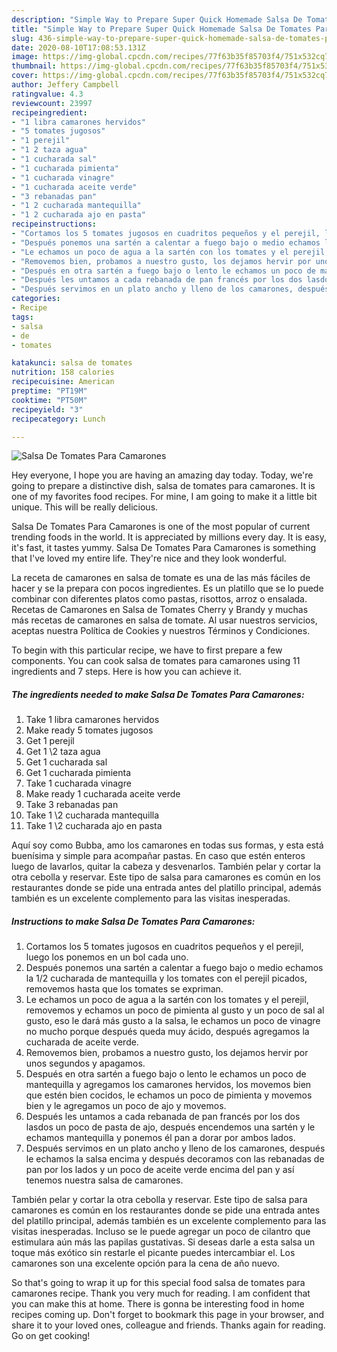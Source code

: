 ```yaml
---
description: "Simple Way to Prepare Super Quick Homemade Salsa De Tomates Para Camarones"
title: "Simple Way to Prepare Super Quick Homemade Salsa De Tomates Para Camarones"
slug: 436-simple-way-to-prepare-super-quick-homemade-salsa-de-tomates-para-camarones
date: 2020-08-10T17:08:53.131Z
image: https://img-global.cpcdn.com/recipes/77f63b35f85703f4/751x532cq70/salsa-de-tomates-para-camarones-foto-principal.jpg
thumbnail: https://img-global.cpcdn.com/recipes/77f63b35f85703f4/751x532cq70/salsa-de-tomates-para-camarones-foto-principal.jpg
cover: https://img-global.cpcdn.com/recipes/77f63b35f85703f4/751x532cq70/salsa-de-tomates-para-camarones-foto-principal.jpg
author: Jeffery Campbell
ratingvalue: 4.3
reviewcount: 23997
recipeingredient:
- "1 libra camarones hervidos"
- "5 tomates jugosos"
- "1 perejil"
- "1 2 taza agua"
- "1 cucharada sal"
- "1 cucharada pimienta"
- "1 cucharada vinagre"
- "1 cucharada aceite verde"
- "3 rebanadas pan"
- "1 2 cucharada mantequilla"
- "1 2 cucharada ajo en pasta"
recipeinstructions:
- "Cortamos los 5 tomates jugosos en cuadritos pequeños y el perejil, luego los ponemos en un bol cada uno."
- "Después ponemos una sartén a calentar a fuego bajo o medio echamos la 1/2 cucharada de mantequilla y los tomates con el perejil picados, removemos hasta que los tomates se expriman."
- "Le echamos un poco de agua a la sartén con los tomates y el perejil, removemos y echamos un poco de pimienta al gusto y un poco de sal al gusto, eso le dará más gusto a la salsa, le echamos un poco de vinagre no mucho porque después queda muy ácido, después agregamos la cucharada de aceite verde."
- "Removemos bien, probamos a nuestro gusto, los dejamos hervir por unos segundos y apagamos."
- "Después en otra sartén a fuego bajo o lento le echamos un poco de mantequilla y agregamos los camarones hervidos, los movemos bien que estén bien cocidos, le echamos un poco de pimienta y movemos bien y le agregamos un poco de ajo y movemos."
- "Después les untamos a cada rebanada de pan francés por los dos lasdos un poco de pasta de ajo, después encendemos una sartén y le echamos mantequilla y ponemos él pan a dorar por ambos lados."
- "Después servimos en un plato ancho y lleno de los camarones, después le echamos la salsa encima y después decoramos con las rebanadas de pan por los lados y un poco de aceite verde encima del pan y así tenemos nuestra salsa de camarones."
categories:
- Recipe
tags:
- salsa
- de
- tomates

katakunci: salsa de tomates 
nutrition: 158 calories
recipecuisine: American
preptime: "PT19M"
cooktime: "PT50M"
recipeyield: "3"
recipecategory: Lunch

---
```



![Salsa De Tomates Para Camarones](https://img-global.cpcdn.com/recipes/77f63b35f85703f4/751x532cq70/salsa-de-tomates-para-camarones-foto-principal.jpg)

Hey everyone, I hope you are having an amazing day today. Today, we're going to prepare a distinctive dish, salsa de tomates para camarones. It is one of my favorites food recipes. For mine, I am going to make it a little bit unique. This will be really delicious.

Salsa De Tomates Para Camarones is one of the most popular of current trending foods in the world. It is appreciated by millions every day. It is easy, it's fast, it tastes yummy. Salsa De Tomates Para Camarones is something that I've loved my entire life. They're nice and they look wonderful.

La receta de camarones en salsa de tomate es una de las más fáciles de hacer y se la prepara con pocos ingredientes. Es un platillo que se lo puede combinar con diferentes platos como pastas, risottos, arroz o ensalada. Recetas de Camarones en Salsa de Tomates Cherry y Brandy y muchas más recetas de camarones en salsa de tomate. Al usar nuestros servicios, aceptas nuestra Política de Cookies y nuestros Términos y Condiciones.


To begin with this particular recipe, we have to first prepare a few components. You can cook salsa de tomates para camarones using 11 ingredients and 7 steps. Here is how you can achieve it.

<!--inarticleads1-->

##### The ingredients needed to make Salsa De Tomates Para Camarones:

1. Take 1 libra camarones hervidos
1. Make ready 5 tomates jugosos
1. Get 1 perejil
1. Get 1 \2 taza agua
1. Get 1 cucharada sal
1. Get 1 cucharada pimienta
1. Take 1 cucharada vinagre
1. Make ready 1 cucharada aceite verde
1. Take 3 rebanadas pan
1. Take 1 \2 cucharada mantequilla
1. Take 1 \2 cucharada ajo en pasta


Aquí soy como Bubba, amo los camarones en todas sus formas, y esta está buenísima y simple para acompañar pastas. En caso que estén enteros luego de lavarlos, quitar la cabeza y desvenarlos. También pelar y cortar la otra cebolla y reservar. Este tipo de salsa para camarones es común en los restaurantes donde se pide una entrada antes del platillo principal, además también es un excelente complemento para las visitas inesperadas. 

<!--inarticleads2-->

##### Instructions to make Salsa De Tomates Para Camarones:

1. Cortamos los 5 tomates jugosos en cuadritos pequeños y el perejil, luego los ponemos en un bol cada uno.
1. Después ponemos una sartén a calentar a fuego bajo o medio echamos la 1/2 cucharada de mantequilla y los tomates con el perejil picados, removemos hasta que los tomates se expriman.
1. Le echamos un poco de agua a la sartén con los tomates y el perejil, removemos y echamos un poco de pimienta al gusto y un poco de sal al gusto, eso le dará más gusto a la salsa, le echamos un poco de vinagre no mucho porque después queda muy ácido, después agregamos la cucharada de aceite verde.
1. Removemos bien, probamos a nuestro gusto, los dejamos hervir por unos segundos y apagamos.
1. Después en otra sartén a fuego bajo o lento le echamos un poco de mantequilla y agregamos los camarones hervidos, los movemos bien que estén bien cocidos, le echamos un poco de pimienta y movemos bien y le agregamos un poco de ajo y movemos.
1. Después les untamos a cada rebanada de pan francés por los dos lasdos un poco de pasta de ajo, después encendemos una sartén y le echamos mantequilla y ponemos él pan a dorar por ambos lados.
1. Después servimos en un plato ancho y lleno de los camarones, después le echamos la salsa encima y después decoramos con las rebanadas de pan por los lados y un poco de aceite verde encima del pan y así tenemos nuestra salsa de camarones.


También pelar y cortar la otra cebolla y reservar. Este tipo de salsa para camarones es común en los restaurantes donde se pide una entrada antes del platillo principal, además también es un excelente complemento para las visitas inesperadas. Incluso se le puede agregar un poco de cilantro que estimulara aún más las papilas gustativas. Si deseas darle a esta salsa un toque más exótico sin restarle el picante puedes intercambiar el. Los camarones son una excelente opción para la cena de año nuevo. 

So that's going to wrap it up for this special food salsa de tomates para camarones recipe. Thank you very much for reading. I am confident that you can make this at home. There is gonna be interesting food in home recipes coming up. Don't forget to bookmark this page in your browser, and share it to your loved ones, colleague and friends. Thanks again for reading. Go on get cooking!
